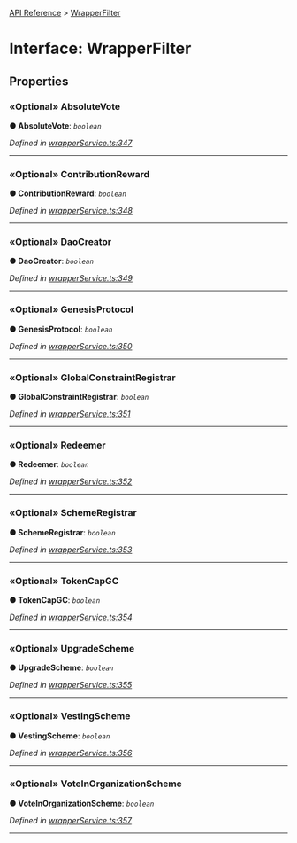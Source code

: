 [API Reference](../README.md) > [WrapperFilter](../interfaces/WrapperFilter.md)



# Interface: WrapperFilter


## Properties
<a id="AbsoluteVote"></a>

### «Optional» AbsoluteVote

**●  AbsoluteVote**:  *`boolean`* 

*Defined in [wrapperService.ts:347](https://github.com/daostack/arc.js/blob/f343aa24/lib/wrapperService.ts#L347)*





___

<a id="ContributionReward"></a>

### «Optional» ContributionReward

**●  ContributionReward**:  *`boolean`* 

*Defined in [wrapperService.ts:348](https://github.com/daostack/arc.js/blob/f343aa24/lib/wrapperService.ts#L348)*





___

<a id="DaoCreator"></a>

### «Optional» DaoCreator

**●  DaoCreator**:  *`boolean`* 

*Defined in [wrapperService.ts:349](https://github.com/daostack/arc.js/blob/f343aa24/lib/wrapperService.ts#L349)*





___

<a id="GenesisProtocol"></a>

### «Optional» GenesisProtocol

**●  GenesisProtocol**:  *`boolean`* 

*Defined in [wrapperService.ts:350](https://github.com/daostack/arc.js/blob/f343aa24/lib/wrapperService.ts#L350)*





___

<a id="GlobalConstraintRegistrar"></a>

### «Optional» GlobalConstraintRegistrar

**●  GlobalConstraintRegistrar**:  *`boolean`* 

*Defined in [wrapperService.ts:351](https://github.com/daostack/arc.js/blob/f343aa24/lib/wrapperService.ts#L351)*





___

<a id="Redeemer"></a>

### «Optional» Redeemer

**●  Redeemer**:  *`boolean`* 

*Defined in [wrapperService.ts:352](https://github.com/daostack/arc.js/blob/f343aa24/lib/wrapperService.ts#L352)*





___

<a id="SchemeRegistrar"></a>

### «Optional» SchemeRegistrar

**●  SchemeRegistrar**:  *`boolean`* 

*Defined in [wrapperService.ts:353](https://github.com/daostack/arc.js/blob/f343aa24/lib/wrapperService.ts#L353)*





___

<a id="TokenCapGC"></a>

### «Optional» TokenCapGC

**●  TokenCapGC**:  *`boolean`* 

*Defined in [wrapperService.ts:354](https://github.com/daostack/arc.js/blob/f343aa24/lib/wrapperService.ts#L354)*





___

<a id="UpgradeScheme"></a>

### «Optional» UpgradeScheme

**●  UpgradeScheme**:  *`boolean`* 

*Defined in [wrapperService.ts:355](https://github.com/daostack/arc.js/blob/f343aa24/lib/wrapperService.ts#L355)*





___

<a id="VestingScheme"></a>

### «Optional» VestingScheme

**●  VestingScheme**:  *`boolean`* 

*Defined in [wrapperService.ts:356](https://github.com/daostack/arc.js/blob/f343aa24/lib/wrapperService.ts#L356)*





___

<a id="VoteInOrganizationScheme"></a>

### «Optional» VoteInOrganizationScheme

**●  VoteInOrganizationScheme**:  *`boolean`* 

*Defined in [wrapperService.ts:357](https://github.com/daostack/arc.js/blob/f343aa24/lib/wrapperService.ts#L357)*





___


